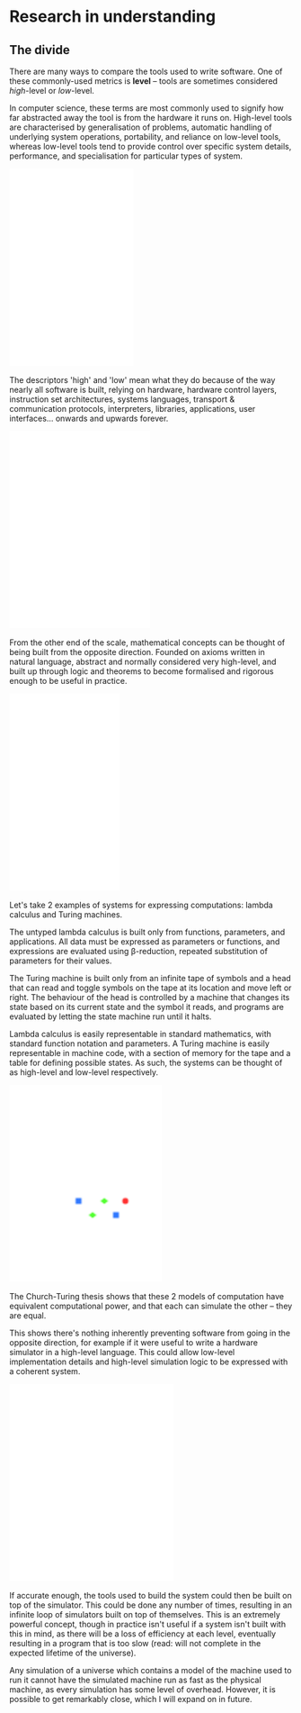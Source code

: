 # Research in understanding

## The divide

There are many ways to compare the tools used to write software. One of these commonly-used metrics is **level** &ndash; tools are sometimes considered *high*-level or *low*-level.

In computer science, these terms are most commonly used to signify how far abstracted away the tool is from the hardware it runs on. High-level tools are characterised by generalisation of problems, automatic handling of underlying system operations, portability, and reliance on low-level tools, whereas low-level tools tend to provide control over specific system details, performance, and specialisation for particular types of system.

<img src="../Assets/Level1.svg" height="350" alt="Diagram showing high-level at the top and low-level at the bottom" />

The descriptors 'high' and 'low' mean what they do because of the way nearly all software is built, relying on hardware, hardware control layers, instruction set architectures, systems languages, transport & communication protocols, interpreters, libraries, applications, user interfaces... onwards and upwards forever.

<img src="../Assets/Level2.svg" height="350" alt="A similar diagram showing how tools build upwards on top of each other" />

From the other end of the scale, mathematical concepts can be thought of being built from the opposite direction. Founded on axioms written in natural language, abstract and normally considered very high-level, and built up through logic and theorems to become formalised and rigorous enough to be useful in practice.

<img src="../Assets/Level4.svg" height="350" alt="A diagram showing how mathematical tools build from the opposite end of the scale" />

Let's take 2 examples of systems for expressing computations: lambda calculus and Turing machines.

The untyped lambda calculus is built only from functions, parameters, and applications. All data must be expressed as parameters or functions, and expressions are evaluated using β-reduction, repeated substitution of parameters for their values.

The Turing machine is built only from an infinite tape of symbols and a head that can read and toggle symbols on the tape at its location and move left or right. The behaviour of the head is controlled by a machine that changes its state based on its current state and the symbol it reads, and programs are evaluated by letting the state machine run until it halts.

Lambda calculus is easily representable in standard mathematics, with standard function notation and parameters. A Turing machine is easily representable in machine code, with a section of memory for the tape and a table for defining possible states. As such, the systems can be thought of as high-level and low-level respectively.

<img src="../Assets/Level5.svg" height="350" alt="A diagram showing lambda calculus as high-level and turing machines as low-level" />

The Church-Turing thesis shows that these 2 models of computation have equivalent computational power, and that each can simulate the other &ndash; they are equal.

This shows there's nothing inherently preventing software from going in the opposite direction, for example if it were useful to write a hardware simulator in a high-level language. This could allow low-level implementation details and high-level simulation logic to be expressed with a coherent system.

<img src="../Assets/Level3.svg" height="350" alt="A similar diagram showing a low-level simulator built on top of a high-level interpreter" />

 If accurate enough, the tools used to build the system could then be built on top of the simulator. This could be done any number of times, resulting in an infinite loop of simulators built on top of themselves. This is an extremely powerful concept, though in practice isn't useful if a system isn't built with this in mind, as there will be a loss of efficiency at each level, eventually resulting in a program that is too slow (read: will not complete in the expected lifetime of the universe).

 Any simulation of a universe which contains a model of the machine used to run it cannot have the simulated machine run as fast as the physical machine, as every simulation has some level of overhead. However, it is possible to get remarkably close, which I will expand on in future.
